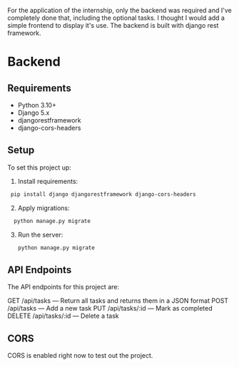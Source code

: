 For the application of the internship, only the backend was required and I've completely done that, including the optional tasks. I thought I would add a simple frontend to display it's use. 
The backend is built with django rest framework.

# Backend

## Requirements

- Python 3.10+
- Django 5.x
- djangorestframework
- django-cors-headers

## Setup

To set this project up:

1. Install requirements:
  ```sh
   pip install django djangorestframework django-cors-headers
   ```
2. Apply migrations:
 ```sh
   python manage.py migrate
   ```
3. Run the server:
   ```sh
   python manage.py migrate
   ```
## API Endpoints

The API endpoints for this project are:

GET /api/tasks — Return all tasks and returns them in a JSON format
POST /api/tasks — Add a new task
PUT /api/tasks/:id — Mark as completed
DELETE /api/tasks/:id — Delete a task

## CORS

CORS is enabled right now to test out the project.

